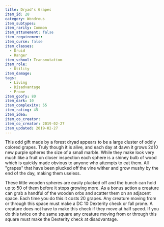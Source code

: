 ```yaml
---
title: Dryad's Grapes
item_id: 28
category: Wondrous
item_subtypes:
item_rarity: Common
item_attunement: false
item_requirement:
item_curse: false
item_classes:
  - Druid
  - Ranger
item_school: Transmutation
item_role:
  - Utility
item_damage:
tags:
  - Living
  - Disadvantage
  - Prone
item_goofy: 80
item_dark: 10
item_complexity: 55
item_rating: 45
item_idea:
item_co_creator:
item_co_creator: 2019-02-27
item_updated: 2019-02-27
---
```


This odd gift made by a forest dryad appears to be a large cluster of oddly colored grapes. Truly though it is alive, and each day at dawn it grows 2d10 new purple spheres the size of a small marble. While they make look very much like a fruit on closer inspection each sphere is a shiney bulb of wood which is quickly made obvious to anyone who attempts to eat them.
All "grapes" that have been plucked off the vine wither and grow mushy by the end of the day, making them useless.

These little wooden spheres are easily plucked off and the bunch can hold up to 50 of them before it stops growing more. As a bonus action a creature can grab a handful of the wooden orbs and scatter them on an adjacent space. Each time you do this it costs 20 grapes.
Any creature moving from or through this space must make a DC 10 Dexterity check or fall prone. A creature does not have to make this check if they move at half speed. 
If you do this twice on the same square any creature moving from or through this square must make the Dexterity check at disadvantage.
